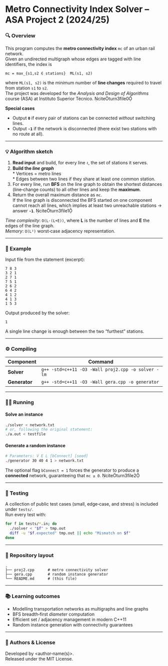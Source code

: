 # Metro Connectivity Index Solver – ASA Project 2 (2024/25)

### 🔍 Overview
This program computes the **metro connectivity index** `mc` of an urban rail network.  
Given an undirected multigraph whose edges are tagged with line identifiers, the index is

```
mc = max_{s1,s2 ∈ stations}  ML(s1, s2)
```

where `ML(s1, s2)` is the minimum number of **line changes** required to travel from
station `s1` to `s2`.  
The project was developed for the *Analysis and Design of Algorithms* course (ASA) at
Instituto Superior Técnico. citeturn3file0

**Special cases**

* Output **`0`** if every pair of stations can be connected *without* switching lines.
* Output **`‑1`** if the network is disconnected (there exist two stations with no route at all).

---

### 💡 Algorithm sketch
1. **Read input** and build, for every line `ℓ`, the set of stations it serves.  
2. **Build the *line graph***  
   * Vertices = metro lines  
   * Edges between two lines if they share at least one common station.
3. For every line, run **BFS** on the line graph to obtain the shortest distances (line‑change
counts) to all other lines and keep the **maximum**.  
4. Return the overall maximum distance as `mc`.  
If the line graph is disconnected the BFS started on one component cannot reach all lines,
which implies at least two unreachable stations → answer **`‑1`**. citeturn3file1

*Time complexity*: `O(L·(L+E))`, where **L** is the number of lines and **E** the edges of the
line graph.<br>
*Memory*: `O(L²)` worst‑case adjacency representation.

---

### 📜 Example
Input file from the statement (excerpt):

```
7 8 3
3 2 1
2 7 1
7 5 1
2 6 2
6 4 2
4 1 2
4 1 3
1 5 3
```

Output produced by the solver:

```
1
```

A single line change is enough between the two “furthest” stations.

---

### ⚙️ Compiling

| Component | Command |
|-----------|---------|
| **Solver** | `g++ -std=c++11 -O3 -Wall proj2.cpp -o solver -lm` |
| **Generator** | `g++ -std=c++11 -O3 -Wall gera.cpp -o generator` |

---

### 🏃‍♂️ Running

#### Solve an instance
```bash
./solver < network.txt
# or, following the original statement:
./a.out < testfile
```

#### Generate a random instance
```bash
# Parameters: V E L [bConnect] [seed]
./generator 30 40 4 1 > network.txt
```
The optional flag `bConnect = 1` forces the generator to produce a **connected**
network, guaranteeing that `mc ≥ 0`. citeturn3file2

---

### 🧪 Testing
A collection of public test cases (small, edge‑case, and stress) is included under
`tests/`.  
Run every test with:

```bash
for f in tests/*.in; do
  ./solver < "$f" > tmp.out
  diff -u "$f.expected" tmp.out || echo "Mismatch on $f"
done
```

---

### 📂 Repository layout
```
.
├── proj2.cpp      # metro connectivity solver
├── gera.cpp       # random instance generator
└── README.md      # (this file)
```

---

### 📚 Learning outcomes
* Modelling transportation networks as multigraphs and line graphs  
* BFS breadth‑first *diameter* computation  
* Efficient set / adjacency management in modern C++11  
* Random instance generation with connectivity guarantees  

---

### 📝 Authors & License
Developed by <author‑name(s)>.  
Released under the MIT License.
